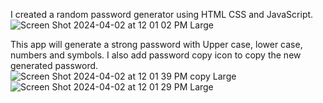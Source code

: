 I created a random password generator using HTML CSS and JavaScript. ![Screen Shot 2024-04-02 at 12 01 02 PM Large](https://github.com/feranarouhi/RandomPasswordGenerator/assets/124641424/aa89e28a-eb54-4e3c-b159-5de75626e539)


This app will generate a strong password with Upper case, lower case, numbers and symbols. 
I also add password copy icon to copy the new generated password.
![Screen Shot 2024-04-02 at 12 01 39 PM copy Large](https://github.com/feranarouhi/RandomPasswordGenerator/assets/124641424/dff15d81-6ac5-46ce-ac9a-f95bb3709eb3)
![Screen Shot 2024-04-02 at 12 01 29 PM Large](https://github.com/feranarouhi/RandomPasswordGenerator/assets/124641424/27d407c9-385d-4f81-a172-b269c520b76d)

